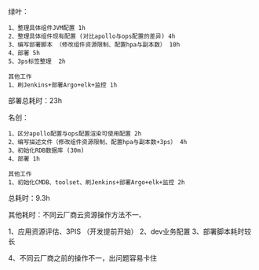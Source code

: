 
绿叶：

```
1、整理具体组件JVM配置 1h
2、整理具体组件现有配置 (对比apollo与ops配置的差异) 4h
3、编写部署脚本 （修改组件资源限制、配置hpa与副本数） 10h
4、部署 5h
5、3ps标签整理  2h

其他工作
1、刷Jenkins+部署Argo+elk+监控 1h
```

部署总耗时：23h


名创：

```
1、区分apollo配置与ops配置渲染可使用配置 2h
2、编写描述文件（修改组件资源限制、配置hpa与副本数+3ps） 4h
3、初始化RDB数据库 (30m)
4、部署 1h

其他工作
1、初始化CMDB、toolset、刷Jenkins+部署Argo+elk+监控 2h
```


总耗时：9.3h

其他耗时：不同云厂商云资源操作方法不一、



1、应用资源评估、3PIS （开发提前开始）
2、dev业务配置
3、部署脚本耗时较长

4、不同云厂商之前的操作不一，出问题容易卡住


